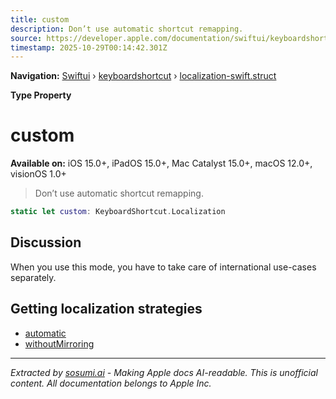 ```yaml
---
title: custom
description: Don’t use automatic shortcut remapping.
source: https://developer.apple.com/documentation/swiftui/keyboardshortcut/localization-swift.struct/custom
timestamp: 2025-10-29T00:14:42.301Z
---
```


**Navigation:** [Swiftui](/documentation/swiftui) › [keyboardshortcut](/documentation/swiftui/keyboardshortcut) › [localization-swift.struct](/documentation/swiftui/keyboardshortcut/localization-swift.struct)

**Type Property**

# custom

**Available on:** iOS 15.0+, iPadOS 15.0+, Mac Catalyst 15.0+, macOS 12.0+, visionOS 1.0+

> Don’t use automatic shortcut remapping.

```swift
static let custom: KeyboardShortcut.Localization
```

## Discussion

When you use this mode, you have to take care of international use-cases separately.

## Getting localization strategies

- [automatic](/documentation/swiftui/keyboardshortcut/localization-swift.struct/automatic)
- [withoutMirroring](/documentation/swiftui/keyboardshortcut/localization-swift.struct/withoutmirroring)

---

*Extracted by [sosumi.ai](https://sosumi.ai) - Making Apple docs AI-readable.*
*This is unofficial content. All documentation belongs to Apple Inc.*
